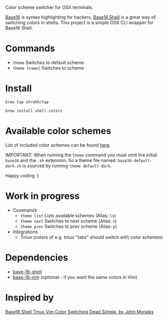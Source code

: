 Color scheme switcher for OSX terminals.

[Base16] is syntax highlighting for hackers.
[Base16 Shell] is a great way of switching colors in shells.
This project is a simple OSX CLI wrapper for Base16 Shell.



# Commands

- `theme` Switches to default scheme
- `theme [name]` Switches to scheme



# Install

`brew tap chrokh/tap`

`brew install shell-colors`



# Available color schemes

List of included color schemes can be found 
[here](https://github.com/chriskempson/base16-shell/tree/master/scripts).

IMPORTANT: When running the `theme` command you must omit the initial `base16` and the `.sh` extension. So a theme file named: `base16-default-dark.sh` is sourced by running `theme default-dark`.

Happy coding :)



# Work in progress

- Commands
    - `theme list` Lists available schemes (Alias: `ls`)
    - `theme next` Switches to next scheme (Alias: `n`)
    - `theme prev` Switches to prev scheme (Alias: `p`)
- Integrations
    - Tmux (colors of e.g. tmux "tabs" should switch with color schemes)


# Dependencies

- [base-16-shell](https://github.com/chriskempson/base16-shell)
- [base-16-vim](https://github.com/chriskempson/base16-vim) (optional - if you want the same colors in Vim)



# Inspired by

[Base16 Shell Tmux Vim Color Switching Dead Simple, by John Morales](http://johnmorales.com/blog/2015/01/09/base16-shell-tmux-vim-color-switching-dead-simple/)


[Base16 Shell]: https://github.com/chriskempson/base16-shell
[Base16]: https://github.com/chriskempson/base16
